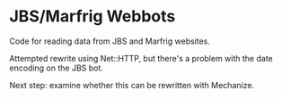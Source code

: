 JBS/Marfrig Webbots
====================

Code for reading data from JBS and Marfrig websites.

Attempted rewrite using Net::HTTP, but there's a problem with the date encoding on the JBS bot. 

Next step: examine whether this can be rewritten with Mechanize.